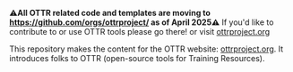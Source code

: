 :warning:**All OTTR related code and templates are moving to https://github.com/orgs/ottrproject/ as of April 2025:warning:**
If you'd like to contribute to or use OTTR tools please go there! or visit [ottrproject.org](https://www.ottrproject.org/)


This repository makes the content for the OTTR website: [ottrproject.org](https://www.ottrproject.org/). It introduces folks to OTTR (open-source tools for Training Resources). 
